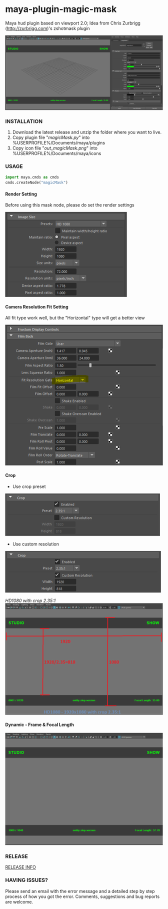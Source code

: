 # maya-plugin-magic-mask
Maya hud plugin based on viewport 2.0;
Idea from Chris Zurbrigg (http://zurbrigg.com)'s zshotmask plugin

![MAIN VIEW](docs/images/main_view.png)


### INSTALLATION
1. Download the latest release and unzip the folder where you want to live.
2. Copy plugin file  "_magicMask.py_" into %USERPROFILE%/Documents/maya/plugins
3. Copy icon file  "_out_magicMask.png_" into %USERPROFILE%/Documents/maya/icons


### USAGE
```python
import maya.cmds as cmds
cmds.createNode("magicMask")
```

#### Render Setting
Before using this mask node, please do set the render settings

![Render Setting](docs/images/render_settings.png)


#### Camera Resolution Fit Setting
All fit type work well, but the "Horizontal" type will get a better view

![Camera Fit Resolution](docs/images/camera_fit.png)

#### Crop
* Use crop preset

![Crop Preset](docs/images/crop_preset.png)
* Use custom resolution

![Crop Custom](docs/images/crop_custom_res.png)

_HD1080 with crop 2.35:1_
![Example View](docs/images/view_calc.png)

#### Dynamic - Frame & Focal Length
![Dynamic Support](docs/images/dynamic.gif)


### RELEASE
[RELEASE INFO](RELEASE.md)


### HAVING ISSUES?
Please send an email with the error message and a detailed step by step process of how you got the error.
Comments, suggestions and bug reports are welcome.  
